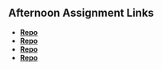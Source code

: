 ## Afternoon Assignment Links

* **[Repo](https://github.com/partypete92/fs-journal)**
* **[Repo](https://github.com/partypete92/cool)**
* **[Repo](https://github.com/partypete92/focus)**
* **[Repo](https://github.com/partypete92/crown)**
